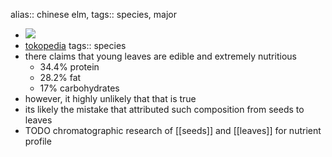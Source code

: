 alias:: chinese elm,
tags:: species, major

- ![](https://peach-geographical-bat-397.mypinata.cloud/ipfs/QmfTpxzvaBSJ919i6uDLUFxoKbv5FohipNPn32Li1SHcwv)
- [tokopedia](https://www.tokopedia.com/guztyart/bibit-bonsai-ulmus-chinese-elm?extParam=ivf%3Dfalse%26src%3Dsearch)
  tags:: species
- there claims that young leaves are edible and extremely nutritious
	- 34.4% protein
	- 28.2% fat
	- 17% carbohydrates
- however, it highly unlikely that that is true
- its likely the mistake that attributed such composition from seeds to leaves
- TODO chromatographic research of [[seeds]] and [[leaves]] for nutrient profile